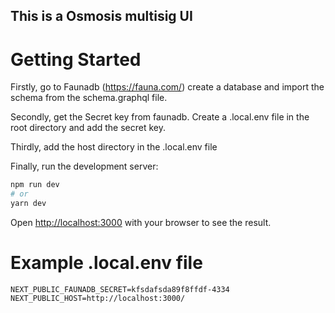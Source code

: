 ## This is a Osmosis multisig UI 

# Getting Started

Firstly, go to Faunadb (https://fauna.com/) create a database and import the schema from the schema.graphql file. 

Secondly, get the Secret key from faunadb. Create a .local.env file in the root directory and add the secret key.

Thirdly, add the host directory in the .local.env file

Finally, run the development server:

```bash
npm run dev
# or
yarn dev
```

Open [http://localhost:3000](http://localhost:3000) with your browser to see the result.

# Example .local.env file

```
NEXT_PUBLIC_FAUNADB_SECRET=kfsdafsda89f8ffdf-4334
NEXT_PUBLIC_HOST=http://localhost:3000/

```

